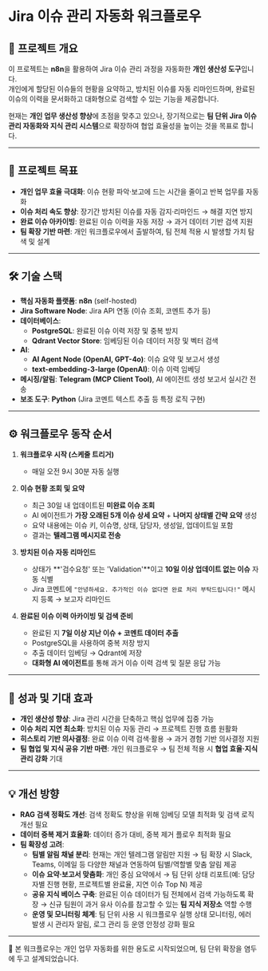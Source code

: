 # Jira 이슈 관리 자동화 워크플로우

## 🌟 프로젝트 개요

이 프로젝트는 **n8n**을 활용하여 Jira 이슈 관리 과정을 자동화한 **개인 생산성 도구**입니다.  
개인에게 할당된 이슈들의 현황을 요약하고, 방치된 이슈를 자동 리마인드하며, 완료된 이슈의 이력을 문서화하고 대화형으로 검색할 수 있는 기능을 제공합니다.  

현재는 **개인 업무 생산성 향상**에 초점을 맞추고 있으나, 장기적으로는 **팀 단위 Jira 이슈 관리 자동화와 지식 관리 시스템**으로 확장하여 협업 효율성을 높이는 것을 목표로 합니다.

---

## 🎯 프로젝트 목표

- **개인 업무 효율 극대화**: 이슈 현황 파악·보고에 드는 시간을 줄이고 반복 업무를 자동화  
- **이슈 처리 속도 향상**: 장기간 방치된 이슈를 자동 감지·리마인드 → 해결 지연 방지  
- **완료 이슈 아카이빙**: 완료된 이슈 이력을 자동 저장 → 과거 데이터 기반 검색 지원  
- **팀 확장 기반 마련**: 개인 워크플로우에서 출발하여, 팀 전체 적용 시 발생할 가치 탐색 및 설계

---

## 🛠️ 기술 스택

- **핵심 자동화 플랫폼**: **n8n** (self-hosted)  
- **Jira Software Node**: Jira API 연동 (이슈 조회, 코멘트 추가 등)  
- **데이터베이스**:
  - **PostgreSQL**: 완료된 이슈 이력 저장 및 중복 방지  
  - **Qdrant Vector Store**: 임베딩된 이슈 데이터 저장 및 벡터 검색  
- **AI**:
  - **AI Agent Node (OpenAI, GPT-4o)**: 이슈 요약 및 보고서 생성  
  - **text-embedding-3-large (OpenAI)**: 이슈 이력 임베딩  
- **메시징/알림**: **Telegram (MCP Client Tool)**, AI 에이전트 생성 보고서 실시간 전송  
- **보조 도구**: **Python** (Jira 코멘트 텍스트 추출 등 특정 로직 구현)  

---

## ⚙️ 워크플로우 동작 순서

1. **워크플로우 시작 (스케줄 트리거)**  
   - 매일 오전 9시 30분 자동 실행  

2. **이슈 현황 조회 및 요약**  
   - 최근 30일 내 업데이트된 **미완료 이슈 조회**  
   - AI 에이전트가 **가장 오래된 5개 이슈 상세 요약** + **나머지 상태별 간략 요약** 생성  
   - 요약 내용에는 이슈 키, 이슈명, 상태, 담당자, 생성일, 업데이트일 포함  
   - 결과는 **텔레그램 메시지로 전송**  

3. **방치된 이슈 자동 리마인드**  
   - 상태가 **'검수요청' 또는 'Validation'**이고 **10일 이상 업데이트 없는 이슈** 자동 식별  
   - Jira 코멘트에 `"안녕하세요. 추가적인 이슈 없다면 완료 처리 부탁드립니다!"` 메시지 등록 → 보고자 리마인드  

4. **완료된 이슈 이력 아카이빙 및 검색 준비**  
   - 완료된 지 **7일 이상 지난 이슈 + 코멘트 데이터 추출**  
   - PostgreSQL을 사용하여 중복 저장 방지 
   - 추출 데이터 임베딩 → Qdrant에 저장
   - **대화형 AI 에이전트**를 통해 과거 이슈 이력 검색 및 질문 응답 가능  

---

## 🚀 성과 및 기대 효과

- **개인 생산성 향상**: Jira 관리 시간을 단축하고 핵심 업무에 집중 가능  
- **이슈 처리 지연 최소화**: 방치된 이슈 자동 관리 → 프로젝트 진행 흐름 원활화
- **히스토리 기반 의사결정**: 완료 이슈 이력 검색·활용 → 과거 경험 기반 의사결정 지원
- **팀 협업 및 지식 공유 기반 마련**: 개인 워크플로우 → 팀 전체 적용 시 **협업 효율·지식 관리 강화** 기대

---

## 💡 개선 방향

- **RAG 검색 정확도 개선**: 검색 정확도 향상을 위해 임베딩 모델 최적화 및 검색 로직 개선 필요
- **데이터 중복 제거 효율화**: 데이터 증가 대비, 중복 제거 플로우 최적화 필요
- **팀 확장성 고려**:
  - **팀별 알림 채널 분리**: 현재는 개인 텔레그램 알림만 지원 → 팀 확장 시 Slack, Teams, 이메일 등 다양한 채널과 연동하여 팀별/역할별 맞춤 알림 제공
  - **이슈 요약·보고서 맞춤화**: 개인 중심 요약에서 → 팀 단위 상태 리포트(예: 담당자별 진행 현황, 프로젝트별 완료율, 지연 이슈 Top N) 제공
  - **공유 지식 베이스 구축**: 완료된 이슈 데이터가 팀 전체에서 검색 가능하도록 확장 → 신규 팀원이 과거 유사 이슈를 참고할 수 있는 **팀 지식 저장소** 역할 수행
  - **운영 및 모니터링 체계**: 팀 단위 사용 시 워크플로우 실행 상태 모니터링, 에러 발생 시 관리자 알림, 로그 관리 등 운영 안정성 강화 필요

---

📌 본 워크플로우는 개인 업무 자동화를 위한 용도로 시작되었으며, 팀 단위 확장을 염두에 두고 설계되었습니다.
